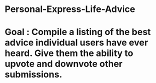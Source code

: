 # Personal-Express-Life-Advice
# Goal : Compile a listing of the best advice individual users have ever heard. Give them the ability to upvote and downvote other submissions.
